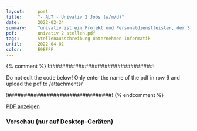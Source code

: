 ```yaml
---
layout:     post
title:      "- ALT - Univativ 2 Jobs (w/m/d)"
date:       2022-02-24
summary:    "univativ ist ein Projekt und Personaldienstleister, der Studenten und Absolventen spannende Jobs bei renommierten Unternehmen bietet Deine Karriere ist unsere Mission, denn Deine Entwicklung liegt uns am Herzen"
pdf:        univativ 2 stellen.pdf
tags:       Stellenausschreibung Unternehmen Informatik
until:		2022-04-02
color:      E9EFFF
---
```


{% comment %}
!################################!

Do not edit the code below! Only enter the name of the pdf in row 6 and upload the pdf to /attachments/

!################################!
{% endcomment %}

<a class="btn btn-primary" href="{{ site.url }}/attachments/{{page.pdf}}">PDF anzeigen</a>

<h3>Vorschau (nur auf Desktop-Geräten)</h3>
<div class="d-none d-sm-block">
    <object data="{{ site.url }}/attachments/{{page.pdf}}" width="100%" height="1010" type='application/pdf'>
    </object>
</div>

